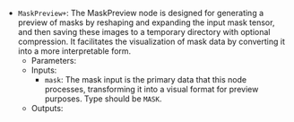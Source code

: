 - `MaskPreview+`: The MaskPreview node is designed for generating a preview of masks by reshaping and expanding the input mask tensor, and then saving these images to a temporary directory with optional compression. It facilitates the visualization of mask data by converting it into a more interpretable form.
    - Parameters:
    - Inputs:
        - `mask`: The mask input is the primary data that this node processes, transforming it into a visual format for preview purposes. Type should be `MASK`.
    - Outputs:
